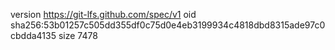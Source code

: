 version https://git-lfs.github.com/spec/v1
oid sha256:53b01257c505dd355df0c75d0e4eb3199934c4818dbd8315ade97c0cbdda4135
size 7478
